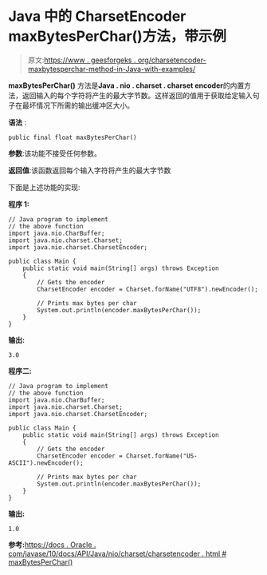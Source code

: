# Java 中的 CharsetEncoder maxBytesPerChar()方法，带示例

> 原文:[https://www . geesforgeks . org/charsetencoder-maxbytesperchar-method-in-Java-with-examples/](https://www.geeksforgeeks.org/charsetencoder-maxbytesperchar-method-in-java-with-examples/)

**maxBytesPerChar()** 方法是**Java . nio . charset . charset encoder**的内置方法，返回输入的每个字符将产生的最大字节数。这样返回的值用于获取给定输入句子在最坏情况下所需的输出缓冲区大小。

**语法** :

```
public final float maxBytesPerChar()
```

**参数**:该功能不接受任何参数。

**返回值**:该函数返回每个输入字符将产生的最大字节数

下面是上述功能的实现:

**程序 1:**

```
// Java program to implement
// the above function
import java.nio.CharBuffer;
import java.nio.charset.Charset;
import java.nio.charset.CharsetEncoder;

public class Main {
    public static void main(String[] args) throws Exception
    {
        // Gets the encoder
        CharsetEncoder encoder = Charset.forName("UTF8").newEncoder();

        // Prints max bytes per char
        System.out.println(encoder.maxBytesPerChar());
    }
}
```

**输出:**

```
3.0

```

**程序二:**

```
// Java program to implement
// the above function
import java.nio.CharBuffer;
import java.nio.charset.Charset;
import java.nio.charset.CharsetEncoder;

public class Main {
    public static void main(String[] args) throws Exception
    {
        // Gets the encoder
        CharsetEncoder encoder = Charset.forName("US-ASCII").newEncoder();

        // Prints max bytes per char
        System.out.println(encoder.maxBytesPerChar());
    }
}
```

**输出:**

```
1.0

```

**参考:**[https://docs . Oracle . com/javase/10/docs/API/Java/nio/charset/charsetencoder . html # maxBytesPerChar()](https://docs.oracle.com/javase/10/docs/api/java/nio/charset/CharsetEncoder.html#maxBytesPerChar())
